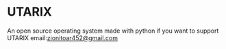 # UTARIX
An open source operating system made with python if you want to support UTARIX email:zionitoar452@gmail.com
